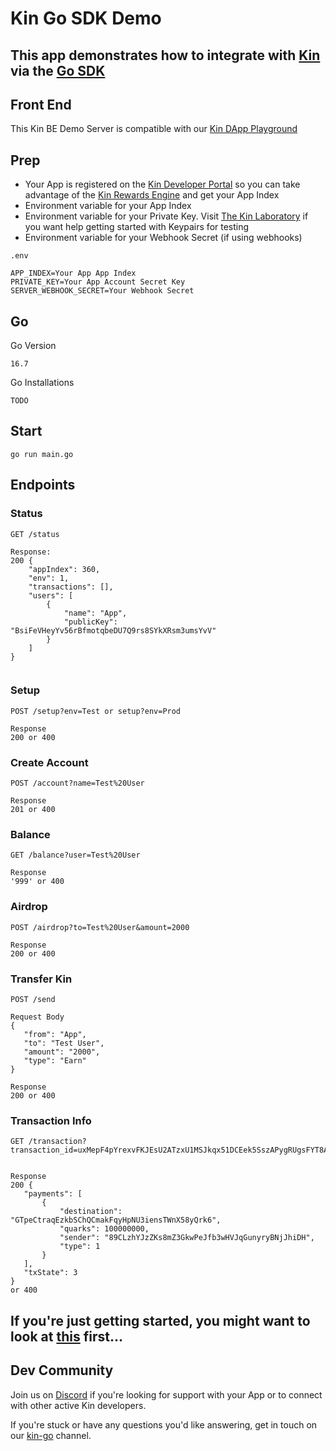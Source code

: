 
 # Kin Go SDK Demo


## This app demonstrates how to integrate with [Kin](https://developer.kin.org/) via the [Go SDK](https://github.com/kinecosystem/kin-go)



## Front End
This Kin BE Demo Server is compatible with our [Kin DApp Playground](https://github.com/kin-starters/kin-dapp-playground)

## Prep
- Your App is registered on the [Kin Developer Portal](https://portal.kin.org/) so you can take advantage of the [Kin Rewards Engine](https://developer.kin.org/docs/the-kre-explained/) and get your App Index
- Environment variable for your App Index
- Environment variable for your Private Key. Visit [The Kin Laboratory](https://laboratory.kin.org/home) if you want help getting started with Keypairs for testing
- Environment variable for your Webhook Secret (if using webhooks)

`.env`

```
APP_INDEX=Your App App Index
PRIVATE_KEY=Your App Account Secret Key
SERVER_WEBHOOK_SECRET=Your Webhook Secret
```
## Go

Go Version
```
16.7
```

Go Installations

```
TODO
```

## Start

```
go run main.go

```

## Endpoints
### Status
```
GET /status

Response:
200 {
    "appIndex": 360,
    "env": 1,
    "transactions": [],
    "users": [
        {
            "name": "App",
            "publicKey": "BsiFeVHeyYv56rBfmotqbeDU7Q9rs8SYkXRsm3umsYvV"
        }
    ]
}


```

### Setup
 ```
 POST /setup?env=Test or setup?env=Prod

Response
200 or 400
```
### Create Account
 ```
 POST /account?name=Test%20User

Response
201 or 400
```
### Balance
 ```
 GET /balance?user=Test%20User

Response
'999' or 400
```
### Airdrop
 ```
 POST /airdrop?to=Test%20User&amount=2000

Response
200 or 400
```
### Transfer Kin
 ```
 POST /send

 Request Body
 {
    "from": "App",
    "to": "Test User",
    "amount": "2000",
    "type": "Earn"
}

Response
200 or 400
```
### Transaction Info
 ```
 GET /transaction?transaction_id=uxMepF4pYrexvFKJEsU2ATzxU1MSJkqx51DCEek5SszAPygRUgsFYT8Ai6yJYLyKBJuqTd4sBnsC9wDWpCFWXi4


Response
200 {
    "payments": [
        {
            "destination": "GTpeCtraqEzkbSChQCmakFqyHpNU3iensTWnX58yQrk6",
            "quarks": 100000000,
            "sender": "89CLzhYJzZKs8mZ3GkwPeJfb3wHVJqGunyryBNjJhiDH",
            "type": 1
        }
    ],
    "txState": 3
} 
or 400
```

## If you're just getting started, you might want to look at [this](https://developer.kin.org/tutorials/#getting-started) first...

## Dev Community
Join us on [Discord](https://discord.com/invite/kdRyUNmHDn) if you're looking for support with your App or to connect with other active Kin developers.

If you're stuck or have any questions you'd like answering, get in touch on our [kin-go](https://discord.com/channels/808859554997469244/811117079268818964) channel.

